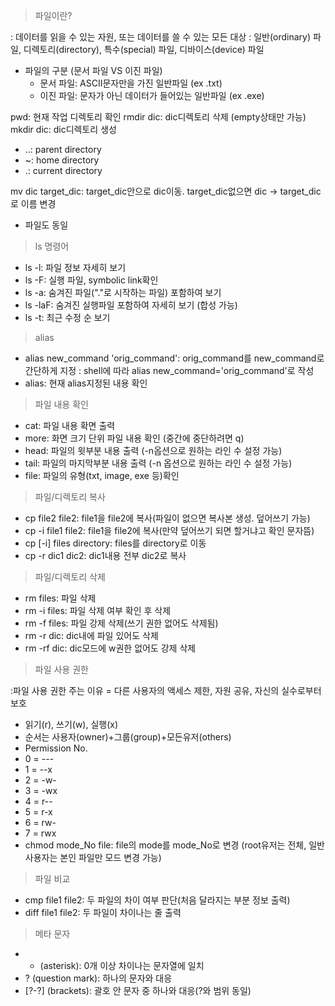 > 파일이란?

 : 데이터를 읽을 수 있는 자원, 또는 데이터를 쓸 수 있는 모든 대상
 : 일반(ordinary) 파일, 디렉토리(directory), 특수(special) 파일, 디바이스(device) 파일
 - 파일의 구분 (문서 파일 VS 이진 파일)
    - 문서 파일: ASCII문자만을 가진 일반파일 (ex .txt)
    - 이진 파일: 문자가 아닌 데이터가 들어있는 일반파일 (ex .exe)

pwd: 현재 작업 디렉토리 확인
rmdir dic: dic디렉토리 삭제 (empty상태만 가능)
mkdir dic: dic디렉토리 생성
  - ..: parent directory
  - ~: home directory
  - .: current directory

mv dic target_dic: target_dic안으로 dic이동. target_dic없으면 dic -> target_dic로 이름 변경
  - 파일도 동일
> ls 명령어
  - ls -l: 파일 정보 자세히 보기
  - ls -F: 실행 파일, symbolic link확인
  - ls -a: 숨겨진 파일("."로 시작하는 파일) 포함하여 보기
  - ls -laF: 숨겨진 실행파일 포함하여 자세히 보기 (합성 가능)
  - ls -t: 최근 수정 순 보기
>  alias
 - alias new_command 'orig_command': orig_command를 new_command로 간단하게 지정
   : shell에 따라 alias new_command='orig_command'로 작성
 - alias:  현재  alias지정된 내용 확인

> 파일 내용 확인
 - cat: 파일 내용 확면 출력
 - more: 화면 크기 단위 파일 내용 확인 (중간에 중단하려면 q)
 - head: 파일의 윗부분 내용 출력 (-n옵션으로 원하는 라인 수 설정 가능)
 - tail: 파일의 마지막부분 내용 출력 (-n 옵션으로 원하는 라인 수 설정 가능)
 - file: 파일의 유형(txt, image, exe 등)확인
> 파일/디렉토리 복사
 - cp file2 file2: file1을 file2에 복사(파일이 없으면 복사본 생성. 덮어쓰기 가능)
  - cp -i file1 file2: file1을 file2에 복사(만약 덮어쓰기 되면 할거냐고 확인 문자뜸)
  - cp [-i] files directory: files를 directory로 이동
  - cp -r dic1 dic2: dic1내용 전부 dic2로 복사
> 파일/디렉토리 삭제
 - rm files: 파일 삭제
 - rm -i files: 파일 삭제 여부 확인 후 삭제
 - rm -f files: 파일 강제 삭제(쓰기 권한 없어도 삭제됨)
 - rm -r dic: dic내에 파일 있어도 삭제
 - rm -rf dic: dic모드에 w권한 없어도 강제 삭제
> 파일 사용 권한

 :파일 사용 권한 주는 이유 = 다른 사용자의 액세스 제한, 자원 공유, 자신의 실수로부터 보호
 - 읽기(r), 쓰기(w), 실행(x)
 - 순서는 사용자(owner)+그룹(group)+모든유저(others)
 - Permission No.
  - 0 = ---
  - 1 = --x
  - 2 = -w-
  - 3 = -wx
  - 4 = r--
  - 5 = r-x
  - 6 = rw-
  - 7 = rwx
 - chmod mode_No file: file의 mode를 mode_No로 변경 (root유저는 전체, 일반 사용자는 본인 파일만 모드 변경 가능)
> 파일 비교
 - cmp file1 file2: 두 파일의 차이 여부 판단(처음 달라지는 부분 정보 출력)
 - diff file1 file2: 두 파일이 차이나는 줄 출력
> 메타 문자
 - * (asterisk): 0개 이상 차이나는 문자열에 일치
 - ? (question mark): 하나의 문자와 대응
 - [?-?] (brackets): 괄호 안 문자 중 하나와 대응(?와 범위 동일)
 
